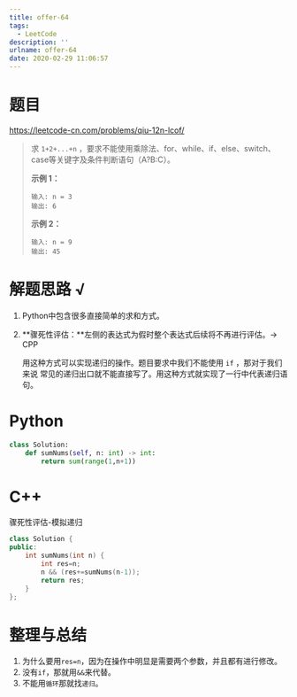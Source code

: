 ```yaml
---
title: offer-64
tags:
  - LeetCode
description: ''
urlname: offer-64
date: 2020-02-29 11:06:57
---
```


# 题目

https://leetcode-cn.com/problems/qiu-12n-lcof/

> 求 `1+2+...+n` ，要求不能使用乘除法、for、while、if、else、switch、case等关键字及条件判断语句（A?B:C）。
>
> **示例 1：**
>
> ```
> 输入: n = 3
> 输出: 6
> ```
>
> **示例 2：**
>
> ```
> 输入: n = 9
> 输出: 45
> ```

# 解题思路 √

1. Python中包含很多直接简单的求和方式。

2. **骤死性评估：**左侧的表达式为假时整个表达式后续将不再进行评估。-> CPP

   用这种方式可以实现递归的操作。题目要求中我们不能使用 `if` ，那对于我们来说 常见的递归出口就不能直接写了。用这种方式就实现了一行中代表递归语句。

   

   

# Python

```python
class Solution:
    def sumNums(self, n: int) -> int:
        return sum(range(1,n+1))
```

# C++

骤死性评估-模拟递归

```cpp
class Solution {
public:
    int sumNums(int n) {
        int res=n;
        n && (res+=sumNums(n-1));
        return res;
    }
};
```



# 整理与总结

1. 为什么要用`res=n`，因为在操作中明显是需要两个参数，并且都有进行修改。
2. 没有`if`，那就用`&&`来代替。
3. 不能用`循环`那就找`递归`。
